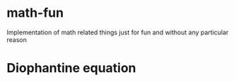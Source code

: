 # math-fun
Implementation of math related things just for fun and without any particular reason

# Diophantine equation

